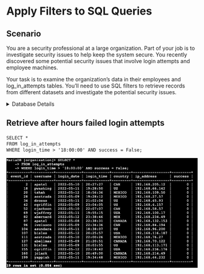 # Apply Filters to SQL Queries
## Scenario
You are a security professional at a large organization. Part of your job is to investigate security issues to help keep the system secure. You recently discovered some potential security issues that involve login attempts and employee machines.

Your task is to examine the organization’s data in their employees and log_in_attempts tables. You’ll need to use SQL filters to retrieve records from different datasets and investigate the potential security issues.
<details>
<summary>Database Details</summary>
### log_in_attempts table
    - `event_id`
</details>

## Retrieve after hours failed login attempts
```
SELECT *
FROM log_in_attempts
WHERE login_time > '18:00:00' AND success = False;
```

![after hours failed login attempts table](image.png)

